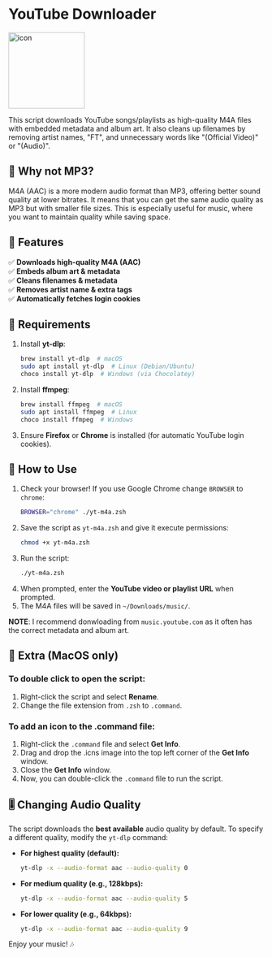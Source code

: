 # YouTube Downloader

<img src="/icon.png" alt="icon" width="150" height="150">

This script downloads YouTube songs/playlists as high-quality M4A files with embedded metadata and album art. It also cleans up filenames by removing artist names, "FT", and unnecessary words like "(Official Video)" or "(Audio)".

## 🙋 Why not MP3?

M4A (AAC) is a more modern audio format than MP3, offering better sound quality at lower bitrates. It means that you can get the same audio quality as MP3 but with smaller file sizes. This is especially useful for music, where you want to maintain quality while saving space.

## 🎵 Features

✅ **Downloads high-quality M4A (AAC)**  
✅ **Embeds album art & metadata**  
✅ **Cleans filenames & metadata**  
✅ **Removes artist name & extra tags**  
✅ **Automatically fetches login cookies**

## 📌 Requirements

1. Install **yt-dlp**:
   ```sh
   brew install yt-dlp  # macOS
   sudo apt install yt-dlp  # Linux (Debian/Ubuntu)
   choco install yt-dlp  # Windows (via Chocolatey)
   ```
2. Install **ffmpeg**:
   ```zsh
   brew install ffmpeg  # macOS
   sudo apt install ffmpeg  # Linux
   choco install ffmpeg  # Windows
   ```
3. Ensure **Firefox** or **Chrome** is installed (for automatic YouTube login cookies).

## 🚀 How to Use

1. Check your browser! If you use Google Chrome change `BROWSER` to `chrome`:
   ```zsh
   BROWSER="chrome" ./yt-m4a.zsh
   ```
2. Save the script as `yt-m4a.zsh` and give it execute permissions:
   ```zsh
   chmod +x yt-m4a.zsh
   ```
3. Run the script:
   ```zsh
   ./yt-m4a.zsh
   ```
4. When prompted, enter the **YouTube video or playlist URL** when prompted.
5. The M4A files will be saved in `~/Downloads/music/`.

**NOTE**: I recommend donwloading from `music.youtube.com` as it often has the correct metadata and album art.

## 👾 Extra (MacOS only)

### To double click to open the script:

1. Right-click the script and select **Rename**.
2. Change the file extension from `.zsh` to `.command`.

### To add an icon to the .command file:

1. Right-click the `.command` file and select **Get Info**.
2. Drag and drop the .icns image into the top left corner of the **Get Info** window.
3. Close the **Get Info** window.
4. Now, you can double-click the `.command` file to run the script.

## 🎚 Changing Audio Quality

The script downloads the **best available** audio quality by default. To specify a different quality, modify the `yt-dlp` command:

- **For highest quality (default):**
  ```zsh
  yt-dlp -x --audio-format aac --audio-quality 0
  ```
- **For medium quality (e.g., 128kbps):**
  ```zsh
  yt-dlp -x --audio-format aac --audio-quality 5
  ```
- **For lower quality (e.g., 64kbps):**
  ```zsh
  yt-dlp -x --audio-format aac --audio-quality 9
  ```

Enjoy your music! 🎶
